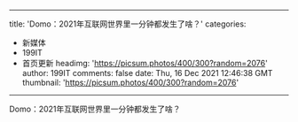 
---
title: 'Domo：2021年互联网世界里一分钟都发生了啥？'
categories: 
 - 新媒体
 - 199IT
 - 首页更新
headimg: 'https://picsum.photos/400/300?random=2076'
author: 199IT
comments: false
date: Thu, 16 Dec 2021 12:46:38 GMT
thumbnail: 'https://picsum.photos/400/300?random=2076'
---

<div>   
Domo：2021年互联网世界里一分钟都发生了啥？  
</div>
            